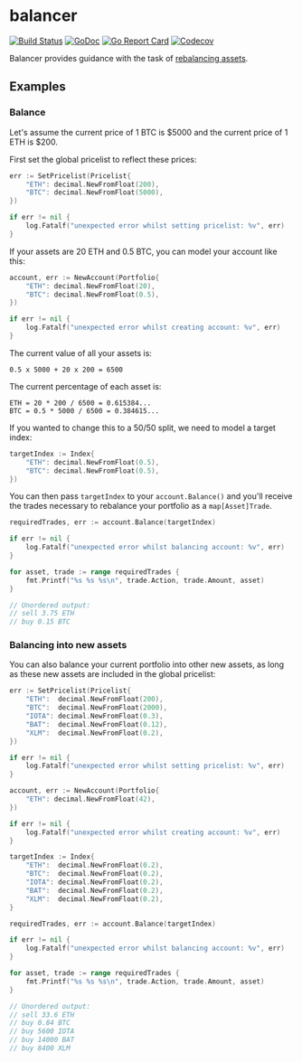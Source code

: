 # balancer
[![Build Status](https://travis-ci.com/pdbrito/balancer.png?branch=master)](https://travis-ci.com/pdbrito/balancer) [![GoDoc](https://godoc.org/github.com/pdbrito/balancer?status.svg)](https://godoc.org/github.com/pdbrito/balancer) [![Go Report Card](https://goreportcard.com/badge/github.com/pdbrito/balancer)](https://goreportcard.com/report/github.com/pdbrito/balancer) [![Codecov](https://codecov.io/gh/pdbrito/balancer/branch/master/graphs/badge.svg)](https://codecov.io/gh/pdbrito/balancer/branch/master/)

Balancer provides guidance with the task of [rebalancing assets](https://en.wikipedia.org/wiki/Rebalancing_investments). 

## Examples

### Balance

Let's assume the current price of 1 BTC is $5000 and the current price of 1 ETH is $200.

First set the global pricelist to reflect these prices:

```go
err := SetPricelist(Pricelist{
	"ETH": decimal.NewFromFloat(200),
	"BTC": decimal.NewFromFloat(5000),
})

if err != nil {
	log.Fatalf("unexpected error whilst setting pricelist: %v", err)
}
```

If your assets are 20 ETH and 0.5 BTC, you can model your account like this:

```go
account, err := NewAccount(Portfolio{
	"ETH": decimal.NewFromFloat(20),
	"BTC": decimal.NewFromFloat(0.5),
})

if err != nil {
	log.Fatalf("unexpected error whilst creating account: %v", err)
}
```

The current value of all your assets is:

```
0.5 x 5000 + 20 x 200 = 6500
```

The current percentage of each asset is:

```
ETH = 20 * 200 / 6500 = 0.615384...
BTC = 0.5 * 5000 / 6500 = 0.384615...
```

If you wanted to change this to a 50/50 split, we need to model a target index:

```go
targetIndex := Index{
	"ETH": decimal.NewFromFloat(0.5),
	"BTC": decimal.NewFromFloat(0.5),
})
```

You can then pass `targetIndex` to your `account.Balance()` and you'll receive  
the trades necessary to rebalance your portfolio as a `map[Asset]Trade`.

```go
requiredTrades, err := account.Balance(targetIndex)

if err != nil {
	log.Fatalf("unexpected error whilst balancing account: %v", err)
}

for asset, trade := range requiredTrades {
	fmt.Printf("%s %s %s\n", trade.Action, trade.Amount, asset)
}

// Unordered output:
// sell 3.75 ETH
// buy 0.15 BTC
```

### Balancing into new assets

You can also balance your current portfolio into other new 
assets, as long as these new assets are included in the global pricelist:

```go
err := SetPricelist(Pricelist{
	"ETH":  decimal.NewFromFloat(200),
	"BTC":  decimal.NewFromFloat(2000),
	"IOTA": decimal.NewFromFloat(0.3),
	"BAT":  decimal.NewFromFloat(0.12),
	"XLM":  decimal.NewFromFloat(0.2),
})

if err != nil {
	log.Fatalf("unexpected error whilst setting pricelist: %v", err)
}

account, err := NewAccount(Portfolio{
	"ETH": decimal.NewFromFloat(42),
})

if err != nil {
	log.Fatalf("unexpected error whilst creating account: %v", err)
}

targetIndex := Index{
	"ETH":  decimal.NewFromFloat(0.2),
	"BTC":  decimal.NewFromFloat(0.2),
	"IOTA": decimal.NewFromFloat(0.2),
	"BAT":  decimal.NewFromFloat(0.2),
	"XLM":  decimal.NewFromFloat(0.2),
}

requiredTrades, err := account.Balance(targetIndex)

if err != nil {
	log.Fatalf("unexpected error whilst balancing account: %v", err)
}

for asset, trade := range requiredTrades {
	fmt.Printf("%s %s %s\n", trade.Action, trade.Amount, asset)
}

// Unordered output:
// sell 33.6 ETH
// buy 0.84 BTC
// buy 5600 IOTA
// buy 14000 BAT
// buy 8400 XLM
```